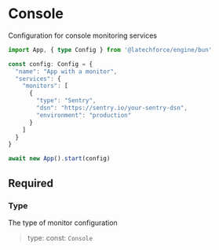 # Console

Configuration for console monitoring services

```ts
import App, { type Config } from '@latechforce/engine/bun'

const config: Config = {
  "name": "App with a monitor",
  "services": {
    "monitors": [
      {
        "type": "Sentry",
        "dsn": "https://sentry.io/your-sentry-dsn",
        "environment": "production"
      }
    ]
  }
}

await new App().start(config)
```
## Required

### Type

The type of monitor configuration
>type: const: `Console`


